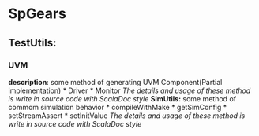 # SpGears
## TestUtils:
### **UVM** 
**description**: some method of generating UVM Component(Partial implementation)
  \* Driver
  \* Monitor
  *The details and usage of these method is write in source code with ScalaDoc style*
**SimUtils:** some method of commom simulation behavior
  \* compileWithMake
  \* getSimConfig
  \* setStreamAssert
  \* setInitValue
  *The details and usage of these method is write in source code with ScalaDoc style*

